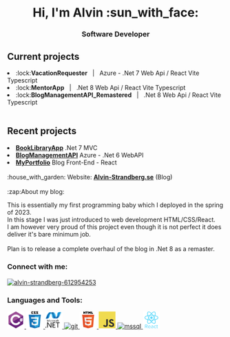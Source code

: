 <h1 align="center">Hi, I'm Alvin :sun_with_face:</h1>
<h3 align="center">Software Developer</h3>
<h2>Current projects</h2>
<li>:lock:<b>VacationRequester</b> &nbsp;&nbsp;|&nbsp;&nbsp; Azure - .Net 7 Web Api / React Vite Typescript</li>
<li>:lock:<b>MentorApp</b> &nbsp;&nbsp;|&nbsp;&nbsp; .Net 8 Web Api / React Vite Typescript</li>
<li>:lock:<b>BlogManagementAPI_Remastered</b> &nbsp;&nbsp;|&nbsp;&nbsp; .Net 8 Web Api / React Vite Typescript</li>
<br/>
<h2>Recent projects</h2>
<li><a href="https://github.com/troskan/BookLibraryApp"><b>BookLibraryApp</b></a>  .Net 7 MVC</li>
<li><a href="https://github.com/troskan/BlogManagementAPI"><b>BlogManagementAPI</b></a> Azure - .Net 6 WebAPI</li> 
<li><a href="https://github.com/troskan/MyPortfolio"><b>MyPortfolio</b></a> Blog Front-End - React</li><br/>
:house_with_garden: Website: <a href="https://www.alvin-strandberg.se/"><b>Alvin-Strandberg.se</b></a> (Blog)
<br/><br/> :zap:About my blog: <br/>
<p>This is essentially my first programming baby which I deployed in the spring of 2023.<br> In this stage I was just introduced to web development HTML/CSS/React.<br>I am however very proud of this project even though it is not perfect it does deliver it's bare minimum job.<br><br>Plan is to release a complete overhaul of the blog in .Net 8 as a remaster.</p>

<h3 align="left">Connect with me:</h3>
<p align="left">
<a href="https://linkedin.com/in/alvin-strandberg-612954253" target="blank"><img align="center" src="https://raw.githubusercontent.com/rahuldkjain/github-profile-readme-generator/master/src/images/icons/Social/linked-in-alt.svg" alt="alvin-strandberg-612954253" height="30" width="40" /></a>
</p>

<h3 align="left">Languages and Tools:</h3>
<p align="left"> <a href="https://www.w3schools.com/cs/" target="_blank" rel="noreferrer"> <img src="https://raw.githubusercontent.com/devicons/devicon/master/icons/csharp/csharp-original.svg" alt="csharp" width="40" height="40"/> </a> <a href="https://www.w3schools.com/css/" target="_blank" rel="noreferrer"> <img src="https://raw.githubusercontent.com/devicons/devicon/master/icons/css3/css3-original-wordmark.svg" alt="css3" width="40" height="40"/> </a> <a href="https://dotnet.microsoft.com/" target="_blank" rel="noreferrer"> <img src="https://raw.githubusercontent.com/devicons/devicon/master/icons/dot-net/dot-net-original-wordmark.svg" alt="dotnet" width="40" height="40"/> </a> <a href="https://git-scm.com/" target="_blank" rel="noreferrer"> <img src="https://www.vectorlogo.zone/logos/git-scm/git-scm-icon.svg" alt="git" width="40" height="40"/> </a> <a href="https://www.w3.org/html/" target="_blank" rel="noreferrer"> <img src="https://raw.githubusercontent.com/devicons/devicon/master/icons/html5/html5-original-wordmark.svg" alt="html5" width="40" height="40"/> </a> <a href="https://developer.mozilla.org/en-US/docs/Web/JavaScript" target="_blank" rel="noreferrer"> <img src="https://raw.githubusercontent.com/devicons/devicon/master/icons/javascript/javascript-original.svg" alt="javascript" width="40" height="40"/> </a> <a href="https://www.microsoft.com/en-us/sql-server" target="_blank" rel="noreferrer"> <img src="https://www.svgrepo.com/show/303229/microsoft-sql-server-logo.svg" alt="mssql" width="40" height="40"/> </a> <a href="https://reactjs.org/" target="_blank" rel="noreferrer"> <img src="https://raw.githubusercontent.com/devicons/devicon/master/icons/react/react-original-wordmark.svg" alt="react" width="40" height="40"/> </a> </p>
